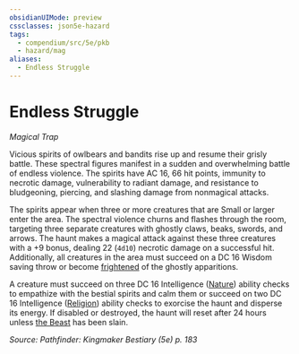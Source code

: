 ```yaml
---
obsidianUIMode: preview
cssclasses: json5e-hazard
tags:
  - compendium/src/5e/pkb
  - hazard/mag
aliases:
  - Endless Struggle
---
```

# Endless Struggle
*Magical Trap*  

Vicious spirits of owlbears and bandits rise up and resume their grisly battle. These spectral figures manifest in a sudden and overwhelming battle of endless violence. The spirits have AC 16, 66 hit points, immunity to necrotic damage, vulnerability to radiant damage, and resistance to bludgeoning, piercing, and slashing damage from nonmagical attacks.

The spirits appear when three or more creatures that are Small or larger enter the area. The spectral violence churns and flashes through the room, targeting three separate creatures with ghostly claws, beaks, swords, and arrows. The haunt makes a magical attack against these three creatures with a +9 bonus, dealing 22 (`4d10`) necrotic damage on a successful hit. Additionally, all creatures in the area must succeed on a DC 16 Wisdom saving throw or become [frightened](2-Mechanics/CLI/rules/conditions.md#frightened) of the ghostly apparitions.

A creature must succeed on three DC 16 Intelligence ([Nature](2-Mechanics/CLI/rules/skills.md#Nature)) ability checks to empathize with the bestial spirits and calm them or succeed on two DC 16 Intelligence ([Religion](2-Mechanics/CLI/rules/skills.md#Religion)) ability checks to exorcise the haunt and disperse its energy. If disabled or destroyed, the haunt will reset after 24 hours unless [the Beast](2-Mechanics/CLI/bestiary/npc/the-beast-pkb.md) has been slain.

*Source: Pathfinder: Kingmaker Bestiary (5e) p. 183*